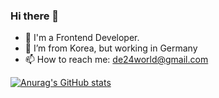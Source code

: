 ### Hi there 👋

- 🔭 I'm a Frontend Developer.
- 🌱 I’m from Korea, but working in Germany
- 📫 How to reach me: de24world@gmail.com

<!--
**de24world/de24world** is a ✨ _special_ ✨ repository because its `README.md` (this file) appears on your GitHub profile.

Here are some ideas to get you started:

- 🔭 I’m currently working on ...
- 🌱 I’m currently learning ...
- 👯 I’m looking to collaborate on ...
- 🤔 I’m looking for help with ...
- 💬 Ask me about ...
- 📫 How to reach me: ...
- 😄 Pronouns: ...
- ⚡ Fun fact: ...
-->


[![Anurag's GitHub stats](https://github-readme-stats.vercel.app/api?username=de24world)](https://github.com/anuraghazra/github-readme-stats)

